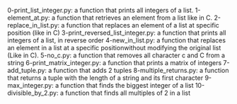 0-print_list_integer.py: a function that prints all integers of a list.
1-element_at.py: a function that retrieves an element from a list like in C.
2-replace_in_list.py: a function that replaces an element of a list at specific position (like in C)
3-print_reversed_list_integer.py: a function that prints all integers of a list, in reverse order
4-new_in_list.py: a function that replaces an element in a list at a specific positionwithout modifying the original list (Like in C).
5-no_c.py: a function that removes all character c and C from a string
6-print_matrix_integer.py: a function that prints a matrix of integers
7-add_tuple.py: a function that adds 2 tuples
8-multiple_returns.py: a function that returns a tuple with the length of a string and its first character
9-max_integer.py: a function that finds the biggest integer of a list
10-divisible_by_2.py: a function that finds all multiples of 2 in a list
